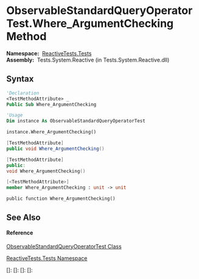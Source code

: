 # ObservableStandardQueryOperatorTest.Where\_ArgumentChecking Method

**Namespace:**  [ReactiveTests.Tests](ReactiveTests.Tests\ReactiveTests.Tests.md)  
**Assembly:**  Tests.System.Reactive (in Tests.System.Reactive.dll)

## Syntax

```vb
'Declaration
<TestMethodAttribute> _
Public Sub Where_ArgumentChecking
```

```vb
'Usage
Dim instance As ObservableStandardQueryOperatorTest

instance.Where_ArgumentChecking()
```

```csharp
[TestMethodAttribute]
public void Where_ArgumentChecking()
```

```c++
[TestMethodAttribute]
public:
void Where_ArgumentChecking()
```

```fsharp
[<TestMethodAttribute>]
member Where_ArgumentChecking : unit -> unit 
```

```jscript
public function Where_ArgumentChecking()
```

## See Also

#### Reference

[ObservableStandardQueryOperatorTest Class](ObservableStandardQueryOperatorTest\ObservableStandardQueryOperatorTest.md)

[ReactiveTests.Tests Namespace](ReactiveTests.Tests\ReactiveTests.Tests.md)

[]: 
[]: 
[]: 
[]: 